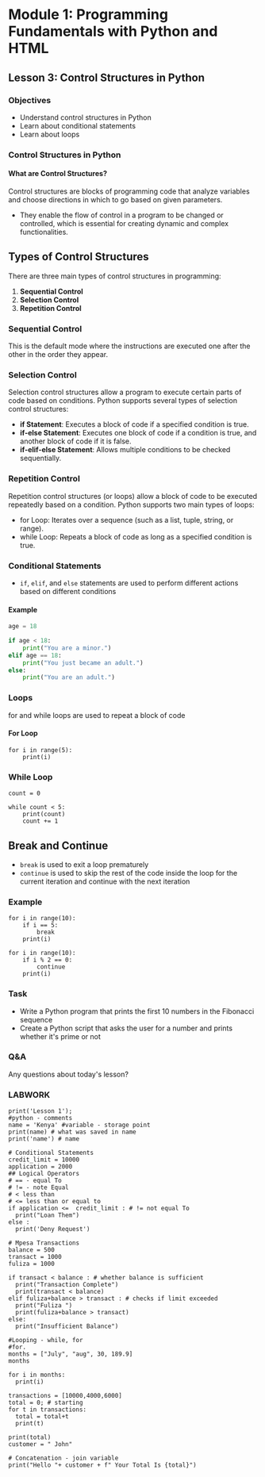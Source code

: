 # Module 1: Programming Fundamentals with Python and HTML

## Lesson 3: Control Structures in Python

### Objectives
- Understand control structures in Python
- Learn about conditional statements
- Learn about loops
### Control Structures in Python

#### What are Control Structures?
Control structures are blocks of programming code that analyze variables and choose directions in which to go based on given parameters. 
- They enable the flow of control in a program to be changed or controlled, which is essential for creating dynamic and complex functionalities.

## Types of Control Structures
There are three main types of control structures in programming:

1. **Sequential Control**
2. **Selection Control**
3. **Repetition Control**

### Sequential Control
This is the default mode where the instructions are executed one after the other in the order they appear.

### Selection Control
Selection control structures allow a program to execute certain parts of code based on conditions. Python supports several types of selection control structures:
- **if Statement**: Executes a block of code if a specified condition is true.
- **if-else Statement**: Executes one block of code if a condition is true, and another block of code if it is false.
- **if-elif-else Statement**: Allows multiple conditions to be checked sequentially.

### Repetition Control
Repetition control structures (or loops) allow a block of code to be executed repeatedly based on a condition. Python supports two main types of loops:

- for Loop: Iterates over a sequence (such as a list, tuple, string, or range).
- while Loop: Repeats a block of code as long as a specified condition is true.

### Conditional Statements
- `if`, `elif`, and `else` statements are used to perform different actions based on different conditions

#### Example
```python
age = 18

if age < 18:
    print("You are a minor.")
elif age == 18:
    print("You just became an adult.")
else:
    print("You are an adult.")
```
### Loops
for and while loops are used to repeat a block of code
#### For Loop
```
for i in range(5):
    print(i)
```

### While Loop
```
count = 0

while count < 5:
    print(count)
    count += 1
```

## Break and Continue
- `break` is used to exit a loop prematurely
- `continue` is used to skip the rest of the code inside the loop for the current iteration and continue with the next iteration

### Example
```
for i in range(10):
    if i == 5:
        break
    print(i)

for i in range(10):
    if i % 2 == 0:
        continue
    print(i)
```
### Task
- Write a Python program that prints the first 10 numbers in the Fibonacci sequence
- Create a Python script that asks the user for a number and prints whether it's prime or not
### Q&A
Any questions about today's lesson?

### LABWORK
```
print('Lesson 1');
#python - comments
name = 'Kenya' #variable - storage point
print(name) # what was saved in name
print('name') # name

```

```
# Conditional Statements
credit_limit = 10000
application = 2000
## Logical Operators
# == - equal To
# != - note Equal
# < less than
# <= less than or equal to
if application <=  credit_limit : # != not equal To
  print("Loan Them")
else :
  print('Deny Request')

```

```
# Mpesa Transactions
balance = 500
transact = 1000
fuliza = 1000

if transact < balance : # whether balance is sufficient
  print("Transaction Complete")
  print(transact < balance)
elif fuliza+balance > transact : # checks if limit exceeded
  print("Fuliza ")
  print(fuliza+balance > transact)
else:
  print("Insufficient Balance")

```

```
#Looping - while, for
#for.
months = ["July", "aug", 30, 189.9]
months

for i in months:
  print(i)

```

```
transactions = [10000,4000,6000]
total = 0; # starting 
for t in transactions:
  total = total+t 
  print(t)

print(total)
customer = " John" 

# Concatenation - join variable
print("Hello "+ customer + f" Your Total Is {total}")

```